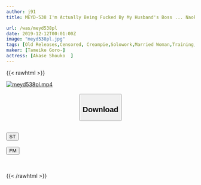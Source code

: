 ```yaml
---
author: j91
title: MEYD-538 I'm Actually Being Fucked By My Husband's Boss ... Naoko Akase

url: /was/meyd538pl
date: 2019-12-12T00:01:00Z
image: "meyd538pl.jpg"
tags: [Old Releases,Censored, Creampie,Solowork,Married Woman,Training,(tag-censored),Cuckold	]
maker: [Tameike Goro-]
actress: [Akase Shouko  ]
---
```



{{< rawhtml >}}

<div class="video" data-videoid="177azyB9q8Fdke">
    <a href="javascript:;">
        <img src="/was/meyd538pl/meyd538pl.jpg" width="WIDTH" height="HEIGHT" alt="meyd538pl.mp4" loading="lazy">
    </a>
</div>

<script type="text/javascript" src="https://j91.asia/asset/on-demand-st.js"></script>

<br>
  <link rel="stylesheet" href="https://j91.asia/asset/bs5.css">
  
  <center>
  <button class="btn btn-primary" type="button" data-bs-toggle="collapse" data-bs-target=".multi-collapse" aria-expanded="false" aria-controls="multiCollapseExample1 multiCollapseExample2"><h2>Download</h2></button></center>
</p>
<div class="row">
  <div class="col">
    <div class="collapse multi-collapse" id="multiCollapseExample1">
      <div class="card card-body">
	      	      <br>
<div class="buttons">  
<a href="https://streamtape.to/v/177azyB9q8Fdke" target="_blank"><button class="btn-hover color-3"><i class="fa fa-download"></i> ST</button></a></div>
    </div>
  </div>
</div>
  <div class="col">
    <div class="collapse multi-collapse" id="multiCollapseExample2">
      <div class="card card-body">
	      <br>
<div class="buttons">
    <a href="https://filemoon.sx/d/pm550akkbzlv" target="_blank"><button class="btn-hover color-8"><i class="fa fa-download"></i> FM</button></a></div>
<br><br>
      </div>
    </div>
  </div>
</div>

{{< /rawhtml >}}